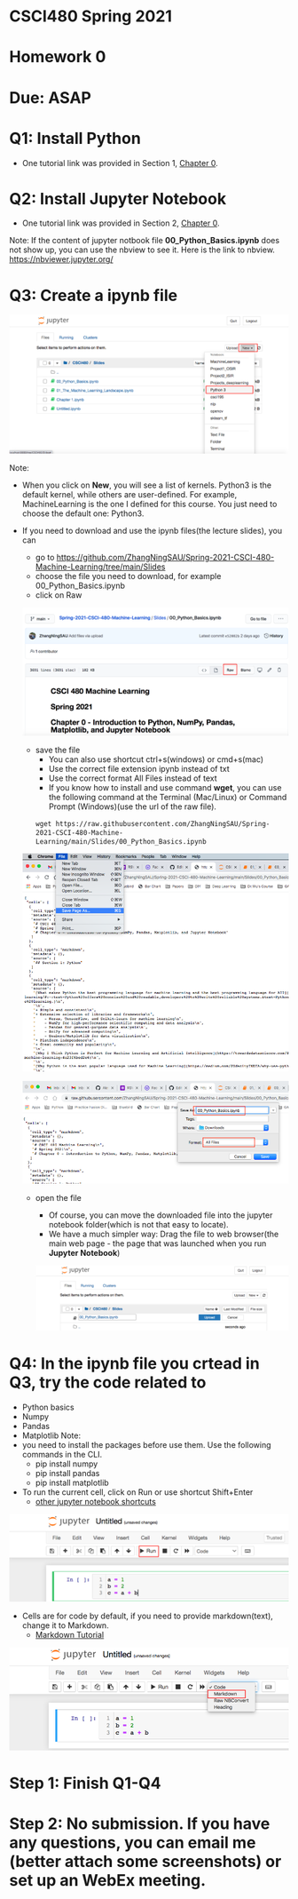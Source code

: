 # CSCI480 Spring 2021
# Homework 0
# Due: ASAP
# Q1: Install Python
+ One tutorial link was provided in Section 1, [Chapter 0](https://github.com/ZhangNingSAU/Spring-2021-CSCI-480-Machine-Learning/blob/main/Slides/00_Python_Basics.ipynb).
# Q2: Install Jupyter Notebook
+ One tutorial link was provided in Section 2, [Chapter 0](https://github.com/ZhangNingSAU/Spring-2021-CSCI-480-Machine-Learning/blob/main/Slides/00_Python_Basics.ipynb).

Note: If the content of jupyter notbook file **00_Python_Basics.ipynb** does not show up, you can use the nbview to see it. Here is the link to nbview. https://nbviewer.jupyter.org/

# Q3: Create a ipynb file

![newipynb](../Resources/HW0-newipynb.png)

Note: 
+ When you click on **New**, you will see a list of kernels. Python3 is the default kernel, while others are user-defined. For example, MachineLearning is the one I defined for this course. You just need to choose the default one: Python3. 

+ If you need to download and use the ipynb files(the lecture slides), you can
  - go to https://github.com/ZhangNingSAU/Spring-2021-CSCI-480-Machine-Learning/tree/main/Slides
  - choose the file you need to download, for example 00_Python_Basics.ipynb
  - click on Raw
  
  ![raw](../Resources/HW0-raw.png)
  
  - save the file
    + You can also use shortcut ctrl+s(windows) or cmd+s(mac)
    + Use the correct file extension ipynb instead of txt
    + Use the correct format All Files instead of text
    + If you know how to install and use command **wget**, you can use the following command at the Terminal (Mac/Linux) or Command Prompt (Windows)(use the url of the raw file).
    ~~~~~
    wget https://raw.githubusercontent.com/ZhangNingSAU/Spring-2021-CSCI-480-Machine-Learning/main/Slides/00_Python_Basics.ipynb
    ~~~~~
  
  ![savepage1](../Resources/HW0-savepage1.png)
  
  ![savepage2](../Resources/HW0-savepage2.png)
  
  - open the file
    + Of course, you can move the downloaded file into the jupyter notebook folder(which is not that easy to locate).
    + We have a much simpler way: Drag the file to web browser(the main web page - the page that was launched when you run **Jupyter Notebook**)
    
    ![upload](../Resources/HW0-upload.png)
  
# Q4: In the ipynb file you crtead in Q3, try the code related to
  + Python basics
  + Numpy
  + Pandas
  + Matplotlib
Note:
+ you need to install the packages before use them. Use the following commands in the CLI.
  - pip install numpy
  - pip install pandas
  - pip install matplotlib
+ To run the current cell, click on Run or use shortcut Shift+Enter
  - [other jupyter notebook shortcuts](https://towardsdatascience.com/jypyter-notebook-shortcuts-bf0101a98330)

![runcell](../Resources/HW0-runcell.png)

+ Cells are for code by default, if you need to provide markdown(text), change it to Markdown.
  - [Markdown Tutorial](https://guides.github.com/features/mastering-markdown/)
 
![md](../Resources/HW0-md.png)


# Step 1: Finish Q1-Q4
# Step 2: No submission. If you have any questions, you can email me (better attach some screenshots) or set up an WebEx meeting.
